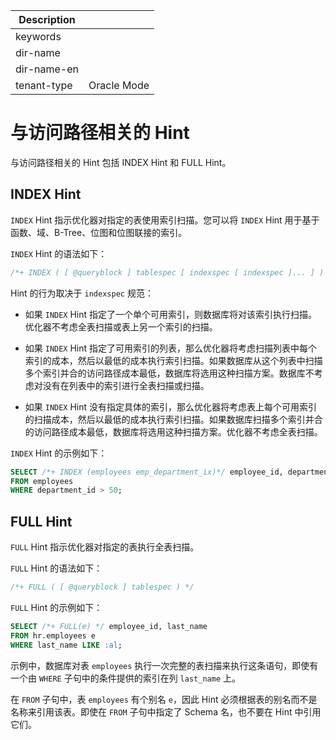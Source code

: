 | Description   |                 |
|---------------|-----------------|
| keywords      |                 |
| dir-name      |                 |
| dir-name-en   |                 |
| tenant-type   | Oracle Mode     |

# 与访问路径相关的 Hint

与访问路径相关的 Hint 包括 INDEX Hint 和 FULL Hint。

## INDEX Hint

`INDEX` Hint 指示优化器对指定的表使用索引扫描。您可以将 `INDEX` Hint 用于基于函数、域、B-Tree、位图和位图联接的索引。

`INDEX` Hint 的语法如下：

```sql
/*+ INDEX ( [ @queryblock ] tablespec [ indexspec [ indexspec ]... ] ) */
```

Hint 的行为取决于 `indexspec` 规范：

* 如果 `INDEX` Hint 指定了一个单个可用索引，则数据库将对该索引执行扫描。优化器不考虑全表扫描或表上另一个索引的扫描。

* 如果 `INDEX` Hint 指定了可用索引的列表，那么优化器将考虑扫描列表中每个索引的成本，然后以最低的成本执行索引扫描。如果数据库从这个列表中扫描多个索引并合的访问路径成本最低，数据库将选用这种扫描方案。数据库不考虑对没有在列表中的索引进行全表扫描或扫描。

* 如果 `INDEX` Hint 没有指定具体的索引，那么优化器将考虑表上每个可用索引的扫描成本，然后以最低的成本执行索引扫描。如果数据库扫描多个索引并合的访问路径成本最低，数据库将选用这种扫描方案。优化器不考虑全表扫描。

`INDEX` Hint 的示例如下：

```sql
SELECT /*+ INDEX (employees emp_department_ix)*/ employee_id, department_id
FROM employees
WHERE department_id > 50;
```

## FULL Hint

`FULL` Hint 指示优化器对指定的表执行全表扫描。

`FULL` Hint 的语法如下：

```sql
/*+ FULL ( [ @queryblock ] tablespec ) */
```

`FULL` Hint 的示例如下：

```sql
SELECT /*+ FULL(e) */ employee_id, last_name
FROM hr.employees e
WHERE last_name LIKE :al;
```

示例中，数据库对表 `employees` 执行一次完整的表扫描来执行这条语句，即使有一个由 `WHERE` 子句中的条件提供的索引在列 `last_name` 上。

在 `FROM` 子句中，表 `employees` 有个别名 `e`，因此 Hint 必须根据表的别名而不是名称来引用该表。即使在 `FROM` 子句中指定了 Schema 名，也不要在 Hint 中引用它们。
